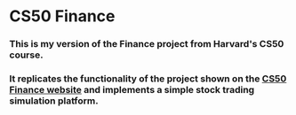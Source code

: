 # CS50 Finance

### This is my version of the Finance project from Harvard's CS50 course. 
### It replicates the functionality of the project shown on the [CS50 Finance website](https://finance.cs50.net/) and implements a simple stock trading simulation platform.
